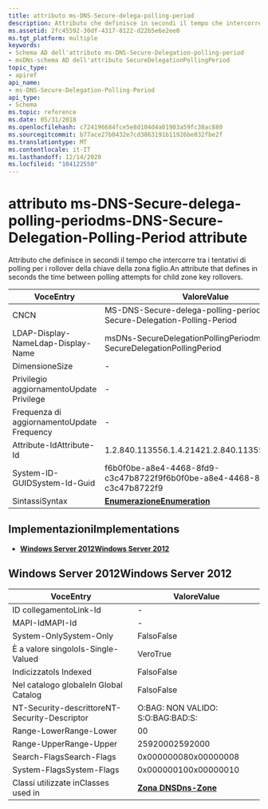 ```yaml
---
title: attributo ms-DNS-Secure-delega-polling-period
description: Attributo che definisce in secondi il tempo che intercorre tra i tentativi di polling per i rollover della chiave della zona figlio.
ms.assetid: 2fc45592-30df-4317-8122-d22b5e6e2ee0
ms.tgt_platform: multiple
keywords:
- Schema AD dell'attributo ms-DNS-Secure-Delegation-polling-period
- msDNs-schema AD dell'attributo SecureDelegationPollingPeriod
topic_type:
- apiref
api_name:
- ms-DNS-Secure-Delegation-Polling-Period
api_type:
- Schema
ms.topic: reference
ms.date: 05/31/2018
ms.openlocfilehash: c724196684fce5e8d104d4a01903a59fc38ac880
ms.sourcegitcommit: b77ace27b0432e7cd3863191b11926be032fbe2f
ms.translationtype: MT
ms.contentlocale: it-IT
ms.lasthandoff: 12/14/2020
ms.locfileid: "104122550"
---
```

# <a name="ms-dns-secure-delegation-polling-period-attribute"></a><span data-ttu-id="da046-105">attributo ms-DNS-Secure-delega-polling-period</span><span class="sxs-lookup"><span data-stu-id="da046-105">ms-DNS-Secure-Delegation-Polling-Period attribute</span></span>

<span data-ttu-id="da046-106">Attributo che definisce in secondi il tempo che intercorre tra i tentativi di polling per i rollover della chiave della zona figlio.</span><span class="sxs-lookup"><span data-stu-id="da046-106">An attribute that defines in seconds the time between polling attempts for child zone key rollovers.</span></span>



| <span data-ttu-id="da046-107">Voce</span><span class="sxs-lookup"><span data-stu-id="da046-107">Entry</span></span> | <span data-ttu-id="da046-108">Valore</span><span class="sxs-lookup"><span data-stu-id="da046-108">Value</span></span> |
|-------------------|-----------------------------------------|
| <span data-ttu-id="da046-109">CN</span><span class="sxs-lookup"><span data-stu-id="da046-109">CN</span></span>                | <span data-ttu-id="da046-110">MS-DNS-Secure-delega-polling-periodo</span><span class="sxs-lookup"><span data-stu-id="da046-110">ms-DNS-Secure-Delegation-Polling-Period</span></span> |
| <span data-ttu-id="da046-111">LDAP-Display-Name</span><span class="sxs-lookup"><span data-stu-id="da046-111">Ldap-Display-Name</span></span> | <span data-ttu-id="da046-112">msDNs-SecureDelegationPollingPeriod</span><span class="sxs-lookup"><span data-stu-id="da046-112">msDNS-SecureDelegationPollingPeriod</span></span>     |
| <span data-ttu-id="da046-113">Dimensione</span><span class="sxs-lookup"><span data-stu-id="da046-113">Size</span></span>              | \-                                      |
| <span data-ttu-id="da046-114">Privilegio aggiornamento</span><span class="sxs-lookup"><span data-stu-id="da046-114">Update Privilege</span></span>  | \-                                      |
| <span data-ttu-id="da046-115">Frequenza di aggiornamento</span><span class="sxs-lookup"><span data-stu-id="da046-115">Update Frequency</span></span>  | \-                                      |
| <span data-ttu-id="da046-116">Attribute-Id</span><span class="sxs-lookup"><span data-stu-id="da046-116">Attribute-Id</span></span>      | <span data-ttu-id="da046-117">1.2.840.113556.1.4.2142</span><span class="sxs-lookup"><span data-stu-id="da046-117">1.2.840.113556.1.4.2142</span></span>                 |
| <span data-ttu-id="da046-118">System-ID-GUID</span><span class="sxs-lookup"><span data-stu-id="da046-118">System-Id-Guid</span></span>    | <span data-ttu-id="da046-119">f6b0f0be-a8e4-4468-8fd9-c3c47b8722f9</span><span class="sxs-lookup"><span data-stu-id="da046-119">f6b0f0be-a8e4-4468-8fd9-c3c47b8722f9</span></span>    |
| <span data-ttu-id="da046-120">Sintassi</span><span class="sxs-lookup"><span data-stu-id="da046-120">Syntax</span></span>            | [<span data-ttu-id="da046-121">**Enumerazione**</span><span class="sxs-lookup"><span data-stu-id="da046-121">**Enumeration**</span></span>](s-enumeration.md)    |



## <a name="implementations"></a><span data-ttu-id="da046-122">Implementazioni</span><span class="sxs-lookup"><span data-stu-id="da046-122">Implementations</span></span>

-   [<span data-ttu-id="da046-123">**Windows Server 2012**</span><span class="sxs-lookup"><span data-stu-id="da046-123">**Windows Server 2012**</span></span>](#windows-server-2012)

## <a name="windows-server-2012"></a><span data-ttu-id="da046-124">Windows Server 2012</span><span class="sxs-lookup"><span data-stu-id="da046-124">Windows Server 2012</span></span>



| <span data-ttu-id="da046-125">Voce</span><span class="sxs-lookup"><span data-stu-id="da046-125">Entry</span></span> | <span data-ttu-id="da046-126">Valore</span><span class="sxs-lookup"><span data-stu-id="da046-126">Value</span></span> |
|------------------------|------------------------------------------|
| <span data-ttu-id="da046-127">ID collegamento</span><span class="sxs-lookup"><span data-stu-id="da046-127">Link-Id</span></span>                | \-                                       |
| <span data-ttu-id="da046-128">MAPI-Id</span><span class="sxs-lookup"><span data-stu-id="da046-128">MAPI-Id</span></span>                | \-                                       |
| <span data-ttu-id="da046-129">System-Only</span><span class="sxs-lookup"><span data-stu-id="da046-129">System-Only</span></span>            | <span data-ttu-id="da046-130">Falso</span><span class="sxs-lookup"><span data-stu-id="da046-130">False</span></span>                                    |
| <span data-ttu-id="da046-131">È a valore singolo</span><span class="sxs-lookup"><span data-stu-id="da046-131">Is-Single-Valued</span></span>       | <span data-ttu-id="da046-132">Vero</span><span class="sxs-lookup"><span data-stu-id="da046-132">True</span></span>                                     |
| <span data-ttu-id="da046-133">Indicizzato</span><span class="sxs-lookup"><span data-stu-id="da046-133">Is Indexed</span></span>             | <span data-ttu-id="da046-134">Falso</span><span class="sxs-lookup"><span data-stu-id="da046-134">False</span></span>                                    |
| <span data-ttu-id="da046-135">Nel catalogo globale</span><span class="sxs-lookup"><span data-stu-id="da046-135">In Global Catalog</span></span>      | <span data-ttu-id="da046-136">Falso</span><span class="sxs-lookup"><span data-stu-id="da046-136">False</span></span>                                    |
| <span data-ttu-id="da046-137">NT-Security-descrittore</span><span class="sxs-lookup"><span data-stu-id="da046-137">NT-Security-Descriptor</span></span> | <span data-ttu-id="da046-138">O:BAG: NON VALIDO: S:</span><span class="sxs-lookup"><span data-stu-id="da046-138">O:BAG:BAD:S:</span></span>                             |
| <span data-ttu-id="da046-139">Range-Lower</span><span class="sxs-lookup"><span data-stu-id="da046-139">Range-Lower</span></span>            | <span data-ttu-id="da046-140">0</span><span class="sxs-lookup"><span data-stu-id="da046-140">0</span></span>                                        |
| <span data-ttu-id="da046-141">Range-Upper</span><span class="sxs-lookup"><span data-stu-id="da046-141">Range-Upper</span></span>            | <span data-ttu-id="da046-142">2592000</span><span class="sxs-lookup"><span data-stu-id="da046-142">2592000</span></span>                                  |
| <span data-ttu-id="da046-143">Search-Flags</span><span class="sxs-lookup"><span data-stu-id="da046-143">Search-Flags</span></span>           | <span data-ttu-id="da046-144">0x00000008</span><span class="sxs-lookup"><span data-stu-id="da046-144">0x00000008</span></span>                               |
| <span data-ttu-id="da046-145">System-Flags</span><span class="sxs-lookup"><span data-stu-id="da046-145">System-Flags</span></span>           | <span data-ttu-id="da046-146">0x00000010</span><span class="sxs-lookup"><span data-stu-id="da046-146">0x00000010</span></span>                               |
| <span data-ttu-id="da046-147">Classi utilizzate in</span><span class="sxs-lookup"><span data-stu-id="da046-147">Classes used in</span></span>        | [<span data-ttu-id="da046-148">**Zona DNS**</span><span class="sxs-lookup"><span data-stu-id="da046-148">**Dns-Zone**</span></span>](c-dnszone.md)<br/> |



 

 





